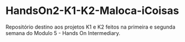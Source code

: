 # HandsOn2-K1-K2-Maloca-iCoisas
Repositório destino aos projetos K1 e K2 feitos na primeira e segunda semana do Modulo 5 - Hands On Intermediary.
